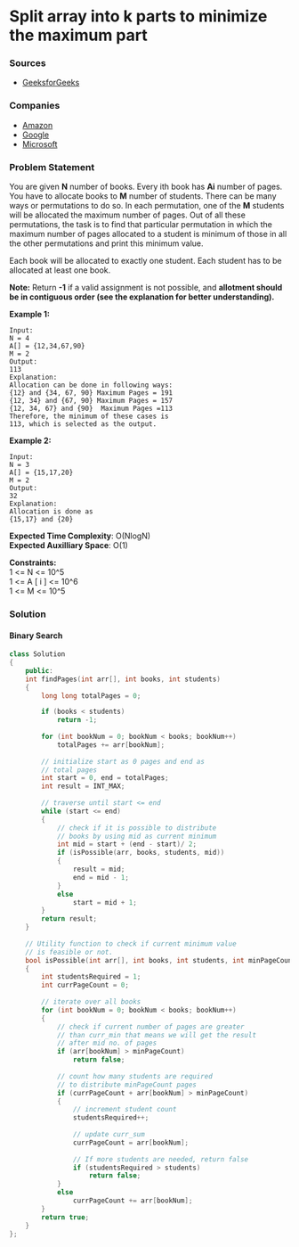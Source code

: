 # Split array into k parts to minimize the maximum part

### Sources

* [GeeksforGeeks](https://practice.geeksforgeeks.org/problems/allocate-minimum-number-of-pages0937/1#)

### Companies

* [Amazon](../../company-based-lists/amazon.md)
* [Google](../../company-based-lists/google.md)
* [Microsoft](../../company-based-lists/microsoft.md)

### Problem Statement

You are given **N** number of books. Every ith book has **Ai** number of pages.   
 You have to allocate books to **M** number of students. There can be many ways or permutations to do so. In each permutation, one of the **M** students will be allocated the maximum number of pages. Out of all these permutations, the task is to find that particular permutation in which the maximum number of pages allocated to a student is minimum of those in all the other permutations and print this minimum value. 

Each book will be allocated to exactly one student. Each student has to be allocated at least one book.

**Note:** Return **-1** if a valid assignment is not possible, and **allotment should be in contiguous order \(see the explanation for better understanding\).**

  
 **Example 1:**

```text
Input:
N = 4
A[] = {12,34,67,90}
M = 2
Output:
113
Explanation: 
Allocation can be done in following ways:
{12} and {34, 67, 90} Maximum Pages = 191
{12, 34} and {67, 90} Maximum Pages = 157
{12, 34, 67} and {90}  Maximum Pages =113
Therefore, the minimum of these cases is 
113, which is selected as the output.
```

**Example 2:**

```text
Input:
N = 3
A[] = {15,17,20}
M = 2
Output:
32
Explanation:
Allocation is done as 
{15,17} and {20}
```

**Expected Time Complexity**: O\(NlogN\)  
**Expected Auxilliary Space**: O\(1\)

**Constraints:**  
 1 &lt;= N &lt;= 10^5  
 1 &lt;= A \[ i \] &lt;= 10^6  
 1 &lt;= M &lt;= 10^5

### Solution

#### Binary Search

```cpp
class Solution 
{
    public:
    int findPages(int arr[], int books, int students)
    {
        long long totalPages = 0;

        if (books < students)
            return -1;
 
        for (int bookNum = 0; bookNum < books; bookNum++)
            totalPages += arr[bookNum];
 
        // initialize start as 0 pages and end as
        // total pages
        int start = 0, end = totalPages;
        int result = INT_MAX;
 
        // traverse until start <= end
        while (start <= end)
        {
            // check if it is possible to distribute
            // books by using mid as current minimum
            int mid = start + (end - start)/ 2;
            if (isPossible(arr, books, students, mid))
            {
                result = mid;
                end = mid - 1;
            }
            else
                start = mid + 1;
        }
        return result;
    }
    
    // Utility function to check if current minimum value
    // is feasible or not.
    bool isPossible(int arr[], int books, int students, int minPageCount)  
    {
        int studentsRequired = 1;
        int currPageCount = 0;
 
        // iterate over all books
        for (int bookNum = 0; bookNum < books; bookNum++)
        {
            // check if current number of pages are greater
            // than curr_min that means we will get the result
            // after mid no. of pages
            if (arr[bookNum] > minPageCount)
                return false;
 
            // count how many students are required
            // to distribute minPageCount pages
            if (currPageCount + arr[bookNum] > minPageCount)
            {
                // increment student count
                studentsRequired++;
 
                // update curr_sum
                currPageCount = arr[bookNum];
 
                // If more students are needed, return false
                if (studentsRequired > students)
                    return false;
            }
            else
                currPageCount += arr[bookNum];
        }
        return true;
    }
};
```

